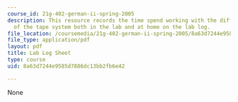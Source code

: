 ```yaml
---
course_id: 21g-402-german-ii-spring-2005
description: This resource records the time spend working with the different parts
  of the tape system both in the lab and at home on the lab log.
file_location: /coursemedia/21g-402-german-ii-spring-2005/8a63d7244e9585d7886dc13bb2fb6e42_MIT21G_402S05_labLogSheet.pdf
file_type: application/pdf
layout: pdf
title: Lab Log Sheet
type: course
uid: 8a63d7244e9585d7886dc13bb2fb6e42

---
```

None